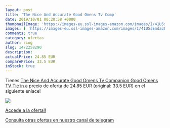 ```yaml
---
layout: post
title: 'The Nice And Accurate Good Omens Tv Comp'
date: 2019/10/01 00:20:58 +0000
thumbnailImage: 'https://images-eu.ssl-images-amazon.com/images/I/41U5sEmda3L._SL200_.jpg'
images: [ 'https://images-eu.ssl-images-amazon.com/images/I/41U5sEmda3L._SL200_.jpg' ]
comments: true
category: ofertas
author: ring
slug: 1472258290
description:
actualPrice: 24.85 EUR
comparePrice: 33.5 EUR
inStock: true
---
```


Tienes [The Nice And Accurate Good Omens Tv Companion  Good Omens TV Tie in ](https://www.amazon.com/dp/1472258290/?tag=redken08-20) a precio de oferta de 24.85 EUR (original: 33.5 EUR) en el siguiente enlace!

[![](https://images-eu.ssl-images-amazon.com/images/I/41U5sEmda3L._SL200_.jpg)](https://www.amazon.com/dp/1472258290/?tag=redken08-20)

[Accede a la oferta!!](https://www.amazon.com/dp/1472258290/?tag=redken08-20)

[Consulta otras ofertas en nuestro canal de telegram](https://t.me/s/ofertas25)
